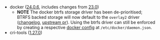 - docker ([24.0.6](https://docs.docker.com/engine/release-notes/24.0/), includes changes from [23.0](https://docs.docker.com/engine/release-notes/23.0/))
  - **NOTE** The docker btrfs storage driver has been de-prioritised; BTRFS backed storage will now default to the `overlay2` driver
    ([changelog](https://docs.docker.com/engine/release-notes/23.0/#bug-fixes-and-enhancements-6), [upstream pr](https://github.com/moby/moby/pull/42661)).
    Using the btrfs driver can still be enforced by creating a respective [docker config](https://docs.docker.com/storage/storagedriver/btrfs-driver/#configure-docker-to-use-the-btrfs-storage-driver) at `/etc/docker/daemon.json`.
- cri-tools ([1.27.0](https://github.com/kubernetes-sigs/cri-tools/releases/tag/v1.27.0))
